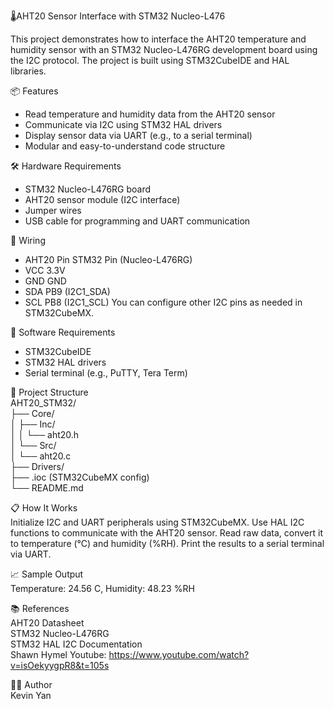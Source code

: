 🌡️AHT20 Sensor Interface with STM32 Nucleo-L476

This project demonstrates how to interface the AHT20 temperature and humidity sensor with an STM32 Nucleo-L476RG development board using the I2C protocol. The project is built using STM32CubeIDE and HAL libraries.  

📦 Features
- Read temperature and humidity data from the AHT20 sensor
- Communicate via I2C using STM32 HAL drivers
- Display sensor data via UART (e.g., to a serial terminal)
- Modular and easy-to-understand code structure

🛠️ Hardware Requirements
- STM32 Nucleo-L476RG board
- AHT20 sensor module (I2C interface)
- Jumper wires
- USB cable for programming and UART communication

🔌 Wiring
- AHT20 Pin	STM32 Pin (Nucleo-L476RG)
- VCC	3.3V
- GND	GND
- SDA	PB9 (I2C1_SDA)
- SCL	PB8 (I2C1_SCL)
You can configure other I2C pins as needed in STM32CubeMX.

🧰 Software Requirements
- STM32CubeIDE
- STM32 HAL drivers
- Serial terminal (e.g., PuTTY, Tera Term)

📁 Project Structure <br>
AHT20_STM32/  
├── Core/  
│   ├── Inc/  
│   │      └── aht20.h  
│   └── Src/  
│       └── aht20.c  
├── Drivers/  
├── .ioc (STM32CubeMX config)  
└── README.md    

📋 How It Works  
Initialize I2C and UART peripherals using STM32CubeMX.
Use HAL I2C functions to communicate with the AHT20 sensor.
Read raw data, convert it to temperature (°C) and humidity (%RH).
Print the results to a serial terminal via UART.  

📈 Sample Output  
Temperature: 24.56 C, Humidity: 48.23 %RH  

📚 References  
AHT20 Datasheet  
STM32 Nucleo-L476RG  
STM32 HAL I2C Documentation  
Shawn Hymel Youtube: https://www.youtube.com/watch?v=isOekyygpR8&t=105s

🧑‍💻 Author  
Kevin Yan
